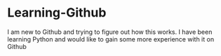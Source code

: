 # Learning-Github
I am new to Github and trying to figure out how this works. 
I have been learning Python and would like to gain some more experience with it on Github
